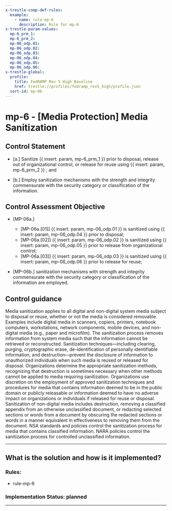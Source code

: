 ```yaml
---
x-trestle-comp-def-rules:
  example:
    - name: rule-mp-6
      description: Rule for mp-6
x-trestle-param-values:
  mp-6_prm_1:
  mp-6_prm_2:
  mp-06_odp.01:
  mp-06_odp.02:
  mp-06_odp.03:
  mp-06_odp.04:
  mp-06_odp.05:
  mp-06_odp.06:
x-trestle-global:
  profile:
    title: FedRAMP Rev 5 High Baseline
    href: trestle://profiles/fedramp_rev5_high/profile.json
  sort-id: mp-06
---
```


# mp-6 - \[Media Protection\] Media Sanitization

## Control Statement

- \[a.\] Sanitize {{ insert: param, mp-6_prm_1 }} prior to disposal, release out of organizational control, or release for reuse using {{ insert: param, mp-6_prm_2 }} ; and

- \[b.\] Employ sanitization mechanisms with the strength and integrity commensurate with the security category or classification of the information.

## Control Assessment Objective

- \[MP-06a.\]

  - \[MP-06a.[01]\] {{ insert: param, mp-06_odp.01 }} is sanitized using {{ insert: param, mp-06_odp.04 }} prior to disposal;
  - \[MP-06a.[02]\] {{ insert: param, mp-06_odp.02 }} is sanitized using {{ insert: param, mp-06_odp.05 }} prior to release from organizational control;
  - \[MP-06a.[03]\] {{ insert: param, mp-06_odp.03 }} is sanitized using {{ insert: param, mp-06_odp.06 }} prior to release for reuse;

- \[MP-06b.\] sanitization mechanisms with strength and integrity commensurate with the security category or classification of the information are employed.

## Control guidance

Media sanitization applies to all digital and non-digital system media subject to disposal or reuse, whether or not the media is considered removable. Examples include digital media in scanners, copiers, printers, notebook computers, workstations, network components, mobile devices, and non-digital media (e.g., paper and microfilm). The sanitization process removes information from system media such that the information cannot be retrieved or reconstructed. Sanitization techniques—including clearing, purging, cryptographic erase, de-identification of personally identifiable information, and destruction—prevent the disclosure of information to unauthorized individuals when such media is reused or released for disposal. Organizations determine the appropriate sanitization methods, recognizing that destruction is sometimes necessary when other methods cannot be applied to media requiring sanitization. Organizations use discretion on the employment of approved sanitization techniques and procedures for media that contains information deemed to be in the public domain or publicly releasable or information deemed to have no adverse impact on organizations or individuals if released for reuse or disposal. Sanitization of non-digital media includes destruction, removing a classified appendix from an otherwise unclassified document, or redacting selected sections or words from a document by obscuring the redacted sections or words in a manner equivalent in effectiveness to removing them from the document. NSA standards and policies control the sanitization process for media that contains classified information. NARA policies control the sanitization process for controlled unclassified information.

______________________________________________________________________

## What is the solution and how is it implemented?

<!-- For implementation status enter one of: implemented, partial, planned, alternative, not-applicable -->

<!-- Note that the list of rules under ### Rules: is read-only and changes will not be captured after assembly to JSON -->

<!-- Add control implementation description here for control: mp-6 -->

### Rules:

  - rule-mp-6

### Implementation Status: planned

______________________________________________________________________
